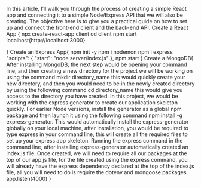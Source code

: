 In this article, I’ll walk you through the process of creating a simple React app and connecting it to a simple Node/Express API that we will also be creating. The objective here is to give you a practical guide on how to set up and connect the front-end client and the back-end API.
Create a React App {
npx create-react-app client
cd client
npm start
localhost{http://localhost:3000}

}
Create an Express App{
npm init -y
npm i nodemon
npm i express
"scripts": {
  "start": "node server/index.js"
},
npm start
}
Create a MongoDB{
After installing MongoDB, the next step would be opening your command line, and then creating a new directory for the project we will be working on using the command mkdir directory_name this would quickly create your new directory, and then you would need to be in the newly created directory by using the following command cd directory_name this would give you access to the directory you have created.
In this project, we would be working with the express generator to create our application skeleton quickly. For earlier Node versions, install the generator as a global npm package and then launch it using the following command npm install -g express-generator. This would automatically install the express-generator globally on your local machine, after installation, you would be required to type 
express in your command line, this will create all the required files to set up your express app skeleton. Running the express command in the command line, after installing express-generator automatically created an index.js file. Once created, we will need to require all our packages at the top of our app.js file, for the file created using the express command, you will already have the
express dependency declared at the top of the index.js file, all you will need to do is require the dotenv and mongoose packages.
app.listen(4000)
}
